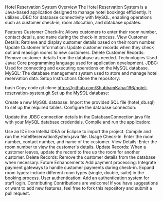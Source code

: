 Hotel Reservation System
Overview
The Hotel Reservation System is a Java-based application designed to manage hotel bookings efficiently. It utilizes JDBC for database connectivity with MySQL, enabling operations such as customer check-in, room allocation, and database updates.

Features
Customer Check-In: Allows customers to enter their room number, contact details, and name during the check-in process.
View Customer Details: Retrieve and display customer details based on their room number.
Update Customer Information: Update customer records when they check out and reassign rooms to new customers.
Delete Customer Records: Remove customer details from the database as needed.
Technologies Used
Java: Core programming language used for application development.
JDBC: Used for connecting and executing operations on the MySQL database.
MySQL: The database management system used to store and manage hotel reservation data.
Setup Instructions
Clone the repository:

bash
Copy code
git clone https://github.com/ShubhamKahar196/hotel-reservation-system.git
Set up the MySQL database:

Create a new MySQL database.
Import the provided SQL file (hotel_db.sql) to set up the required tables.
Configure the database connection:

Update the JDBC connection details in the DatabaseConnection.java file with your MySQL database credentials.
Compile and run the application:

Use an IDE like IntelliJ IDEA or Eclipse to import the project.
Compile and run the HotelReservationSystem.java file.
Usage
Check-In: Enter the room number, contact number, and name of the customer.
View Details: Enter the room number to view the customer's details.
Update Records: When a customer leaves, update the record to free up the room for another customer.
Delete Records: Remove the customer details from the database when necessary.
Future Enhancements
Add payment processing: Integrate payment gateways to handle customer payments during check-in.
Expand room types: Include different room types (single, double, suite) in the booking process.
User authentication: Add an authentication system for staff login.
Contributing
Contributions are welcome! If you have suggestions or want to add new features, feel free to fork this repository and submit a pull request.
